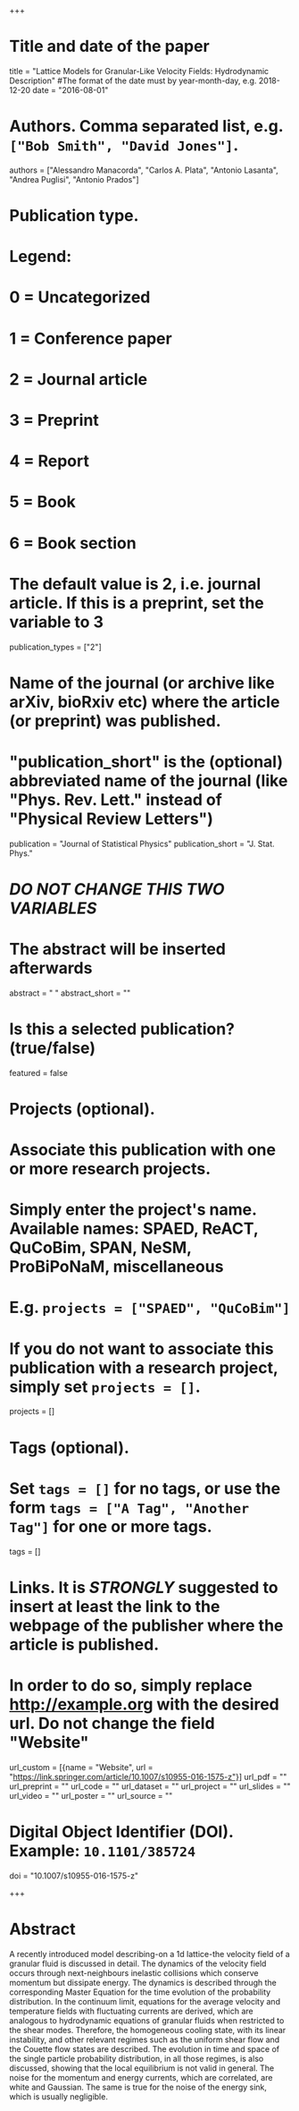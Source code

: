 +++
# Title and date of the paper
title = "Lattice Models for Granular-Like Velocity Fields: Hydrodynamic Description"
#The format of the date must by year-month-day, e.g. 2018-12-20
date = "2016-08-01"

# Authors. Comma separated list, e.g. `["Bob Smith", "David Jones"]`.
authors = ["Alessandro Manacorda", "Carlos A. Plata", "Antonio Lasanta", "Andrea Puglisi", "Antonio Prados"]

# Publication type.
# Legend:
# 0 = Uncategorized
# 1 = Conference paper
# 2 = Journal article
# 3 = Preprint
# 4 = Report
# 5 = Book
# 6 = Book section
# The default value is 2, i.e. journal article. If this is a preprint, set the variable to 3
publication_types = ["2"]

# Name of the journal (or archive like arXiv, bioRxiv etc) where the article (or preprint) was published.
# "publication_short" is the (optional) abbreviated name of the journal (like "Phys. Rev. Lett." instead of "Physical Review Letters")
publication = "Journal of Statistical Physics"
publication_short = "J. Stat. Phys."

# ***DO NOT CHANGE THIS TWO VARIABLES***
# The abstract will be inserted afterwards
abstract = " "
abstract_short = ""

# Is this a selected publication? (true/false)
featured = false

# Projects (optional).
#   Associate this publication with one or more research projects.
#   Simply enter the project's name. Available names: SPAED, ReACT, QuCoBim, SPAN, NeSM, ProBiPoNaM, miscellaneous
#   E.g. `projects = ["SPAED", "QuCoBim"]`
#   If you do not want to associate this publication with a research project, simply set `projects = []`.
projects = []


# Tags (optional).
#   Set `tags = []` for no tags, or use the form `tags = ["A Tag", "Another Tag"]` for one or more tags.
tags = []

# Links. It is ***STRONGLY*** suggested to insert at least the link to the webpage of the publisher where the article is published.
# In order to do so, simply replace http://example.org with the desired url. Do not change the field "Website"
url_custom = [{name = "Website", url = "https://link.springer.com/article/10.1007/s10955-016-1575-z"}]
url_pdf = ""
url_preprint = ""
url_code = ""
url_dataset = ""
url_project = ""
url_slides = ""
url_video = ""
url_poster = ""
url_source = ""


# Digital Object Identifier (DOI). Example: `10.1101/385724`
doi = "10.1007/s10955-016-1575-z"

+++

# Abstract
A recently introduced model describing-on a 1d lattice-the velocity field of a granular fluid is discussed in detail. The dynamics of the velocity field occurs through next-neighbours inelastic collisions which conserve momentum but dissipate energy. The dynamics is described through the corresponding Master Equation for the time evolution of the probability distribution. In the continuum limit, equations for the average velocity and temperature fields with fluctuating currents are derived, which are analogous to hydrodynamic equations of granular fluids when restricted to the shear modes. Therefore, the homogeneous cooling state, with its linear instability, and other relevant regimes such as the uniform shear flow and the Couette flow states are described. The evolution in time and space of the single particle probability distribution, in all those regimes, is also discussed, showing that the local equilibrium is not valid in general. The noise for the momentum and energy currents, which are correlated, are white and Gaussian. The same is true for the noise of the energy sink, which is usually negligible.
